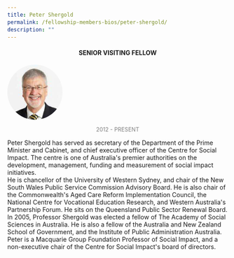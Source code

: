 ```yaml
---
title: Peter Shergold
permalink: /fellowship-members-bios/peter-shergold/
description: ""
---
```

<style>
.fellow-image-pic {
	border-radius: 50%;
	height: 25% !important;
	width: 25% !important;
	}
	
fellow-img {
		text-align: center;
	}

.fellow-tenure {
	text-align: center;
	color: grey;
	font-size: 0.9em;
	}	

</style>
<h4 style="text-align:center;">SENIOR VISITING FELLOW</h4>

<div class="fellow-img">
<img class="fellow-image-pic" src="/images/FellowshipImages/fellowships-peter-shergold@2x.jpg">
<p class="fellow-tenure">2012 - PRESENT</p>
</div>

<p>
Peter Shergold has served as secretary of the Department of the Prime Minister and Cabinet, and chief executive officer of the Centre for Social Impact. The centre is one of Australia's premier authorities on the development, management, funding and measurement of social impact initiatives. <br>He is chancellor of the University of Western Sydney, and chair of the New South Wales Public Service Commission Advisory Board. He is also chair of the Commonwealth's Aged Care Reform Implementation Council, the National Centre for Vocational Education Research, and Western Australia's Partnership Forum. He sits on the Queensland Public Sector Renewal Board.<br> In 2005, Professor Shergold was elected a fellow of The Academy of Social Sciences in Australia. He is also a fellow of the Australia and New Zealand School of Government, and the Institute of Public Administration Australia. Peter is a Macquarie Group Foundation Professor of Social Impact, and a non-executive chair of the Centre for Social Impact's board of directors.


</p>